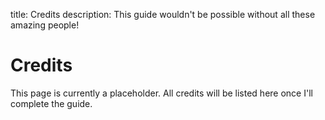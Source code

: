 title: Credits
description: This guide wouldn't be possible without all these amazing people!

# Credits
This page is currently a placeholder. All credits will be listed here once I'll complete the guide.
